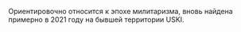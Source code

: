 Ориентировочно относится к эпохе милитаризма, вновь найдена примерно в 2021 году на бывшей территории USKI.
